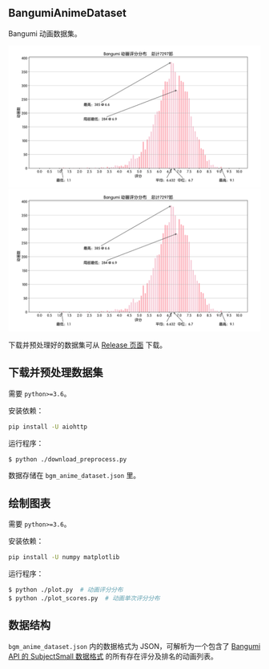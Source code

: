 ## BangumiAnimeDataset

Bangumi 动画数据集。

![效果图 动画评分分布](https://github.com/NKID00/BangumiAnimeDataset/raw/main/Figure.png)
![效果图 动画单次评分分布](https://github.com/NKID00/BangumiAnimeDataset/raw/main/Figure.png)

下载并预处理好的数据集可从 [Release 页面](https://github.com/NKID00/BangumiAnimeDataset/releases) 下载。

## 下载并预处理数据集

需要 `python>=3.6`。

安装依赖：

```sh
pip install -U aiohttp
```

运行程序：

```sh
$ python ./download_preprocess.py
```

数据存储在 `bgm_anime_dataset.json` 里。

## 绘制图表

需要 `python>=3.6`。

安装依赖：

```sh
pip install -U numpy matplotlib
```

运行程序：

```sh
$ python ./plot.py  # 动画评分分布
$ python ./plot_scores.py  # 动画单次评分分布
```

## 数据结构

`bgm_anime_dataset.json` 内的数据格式为 JSON，可解析为一个包含了 [Bangumi API 的 SubjectSmall 数据格式](https://bangumi.github.io/api/#model-SubjectSmall) 的所有存在评分及排名的动画列表。
